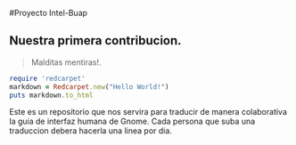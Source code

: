 #Proyecto Intel-Buap
## Nuestra primera contribucion.
> Malditas mentiras!.
```ruby
require 'redcarpet'
markdown = Redcarpet.new("Hello World!")
puts markdown.to_html
```
Este es un repositorio que nos servira para traducir de manera colaborativa la guia de interfaz humana de Gnome.
Cada persona que suba una traduccion debera hacerla una linea por dia.
